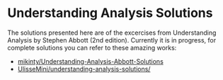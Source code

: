 # Understanding Analysis Solutions

The solutions presented here are of the excercises from Understanding Analysis by Stephen Abbott (2nd edition).
Currently it is in progress, for complete solutions you can refer to these amazing works:

- [mikinty/Understanding-Analysis-Abbott-Solutions](https://github.com/mikinty/Understanding-Analysis-Abbott-Solutions)
- [UlisseMini/understanding-analysis-solutions/](https://github.com/UlisseMini/understanding-analysis-solutions/)
